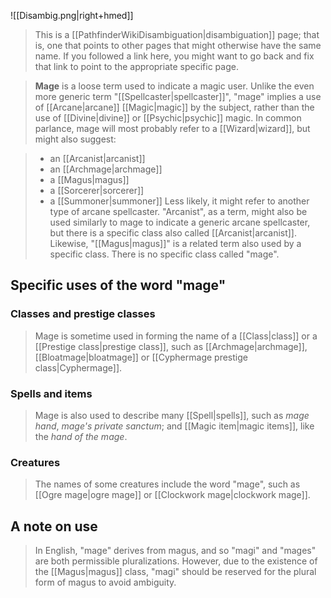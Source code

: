 ![[Disambig.png|right+hmed]] 



> This is a [[PathfinderWikiDisambiguation|disambiguation]] page; that is, one that points to other pages that might otherwise have the same name. If you followed a link here, you might want to go back and fix that link to point to the appropriate specific page.


> **Mage** is a loose term used to indicate a magic user. Unlike the even more generic term "[[Spellcaster|spellcaster]]", "mage" implies a use of [[Arcane|arcane]] [[Magic|magic]] by the subject, rather than the use of [[Divine|divine]] or [[Psychic|psychic]] magic.
> In common parlance, mage will most probably refer to a [[Wizard|wizard]], but might also suggest:

> - an [[Arcanist|arcanist]]
> - an [[Archmage|archmage]]
> - a [[Magus|magus]]
> - a [[Sorcerer|sorcerer]]
> - a [[Summoner|summoner]]
> Less likely, it might refer to another type of arcane spellcaster.
> "Arcanist", as a term, might also be used similarly to mage to indicate a generic arcane spellcaster, but there is a specific class also called [[Arcanist|arcanist]]. Likewise, "[[Magus|magus]]" is a related term also used by a specific class. There is no specific class called "mage".


## Specific uses of the word "mage"


### Classes and prestige classes

> Mage is sometime used in forming the name of a [[Class|class]] or a [[Prestige class|prestige class]], such as [[Archmage|archmage]], [[Bloatmage|bloatmage]] or [[Cyphermage prestige class|Cyphermage]].


### Spells and items

> Mage is also used to describe many [[Spell|spells]], such as *mage hand*, *mage's private sanctum*; and [[Magic item|magic items]], like the *hand of the mage*.


### Creatures

> The names of some creatures include the word "mage", such as [[Ogre mage|ogre mage]] or [[Clockwork mage|clockwork mage]].


## A note on use

> In English, "mage" derives from magus, and so "magi" and "mages" are both permissible pluralizations. However, due to the existence of the [[Magus|magus]] class, "magi" should be reserved for the plural form of magus to avoid ambiguity.






